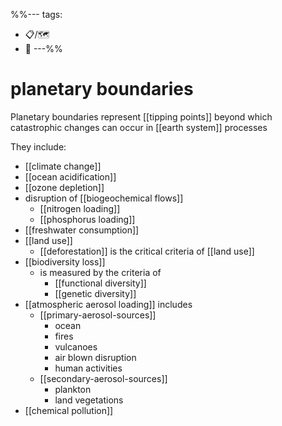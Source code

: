 %%---
tags:
- 📋/🗺️ 
- 🌱
---%%

# planetary boundaries

Planetary boundaries represent [[tipping points]] beyond which catastrophic changes can occur in [[earth system]] processes

They include:
- [[climate change]]
- [[ocean acidification]]
- [[ozone depletion]]
- disruption of [[biogeochemical flows]]
	- [[nitrogen loading]]
	- [[phosphorus loading]]
- [[freshwater consumption]]
- [[land use]]
	- [[deforestation]] is the critical criteria of [[land use]]
- [[biodiversity loss]]
	- is measured by the criteria of
		- [[functional diversity]]
		- [[genetic diversity]]
- [[atmospheric aerosol loading]] includes
	- [[primary-aerosol-sources]]
		- ocean
		- fires
		- vulcanoes
		- air blown disruption
		- human activities
	- [[secondary-aerosol-sources]]
		- plankton
		- land vegetations
- [[chemical pollution]]